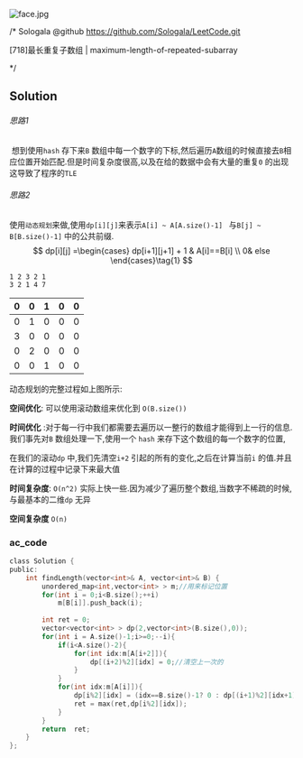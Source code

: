 ![face.jpg](https://pic.leetcode-cn.com/5f44c38cfca16ba4f3886e1c9e298c5ab18a215dc25e965ec357a430e783b3af-face.jpg)

/*
    Sologala   @github    https://github.com/Sologala/LeetCode.git

   [718]最长重复子数组
     |     maximum-length-of-repeated-subarray

*/



## **Solution** 

###### 思路1

​	想到使用`hash` 存下来`B` 数组中每一个数字的下标,然后遍历`A`数组的时候直接去`B`相应位置开始匹配.但是时间复杂度很高,以及在给的数据中会有大量的重复`0` 的出现这导致了程序的`TLE`

###### 思路2

​	使用`动态规划`来做,使用`dp[i][j]`来表示`A[i] ~ A[A.size()-1] ` 与`B[j] ~  B[B.size()-1]` 中的公共前缀.
$$
dp[i][j] =\begin{cases}
 dp[i+1][j+1] + 1 & A[i]==B[i] \\
 0& else
 \end{cases}\tag{1}
$$


```
1 2 3 2 1
3 2 1 4 7
```

| 0    | 0    | 1    | 0    | 0    |
| ---- | ---- | ---- | ---- | ---- |
| 0    | 1    | 0    | 0    | 0    |
| 3    | 0    | 0    | 0    | 0    |
| 0    | 2    | 0    | 0    | 0    |
| 0    | 0    | 1    | 0    | 0    |

动态规划的完整过程如上图所示:

**空间优化**: 可以使用滚动数组来优化到 `O(B.size())`

**时间优化** :对于每一行中我们都需要去遍历以一整行的数组才能得到上一行的信息.我们事先对`B` 数组处理一下,使用一个 `hash` 来存下这个数组的每一个数字的位置,

在我们的滚动`dp` 中,我们先清空`i+2` 引起的所有的变化,之后在计算当前`i` 的值.并且在计算的过程中记录下来最大值

**时间复杂度**: `O(n^2)` 实际上快一些.因为减少了遍历整个数组,当数字不稀疏的时候,与最基本的二维`dp` 无异

**空间复杂度** `O(n)`

### **ac_code**
```c
class Solution {
public:
    int findLength(vector<int>& A, vector<int>& B) {
        unordered_map<int,vector<int> > m;//用来标记位置
        for(int i = 0;i<B.size();++i)
            m[B[i]].push_back(i);
        
        int ret = 0;
        vector<vector<int> > dp(2,vector<int>(B.size(),0));
        for(int i = A.size()-1;i>=0;--i){
            if(i<A.size()-2){
                for(int idx:m[A[i+2]]){
                    dp[(i+2)%2][idx] = 0;//清空上一次的
                }
            }
            for(int idx:m[A[i]]){
                dp[i%2][idx] = (idx==B.size()-1? 0 : dp[(i+1)%2][idx+1])  + 1;
                ret = max(ret,dp[i%2][idx]);
            }
        }
        return  ret;
    }
};
```